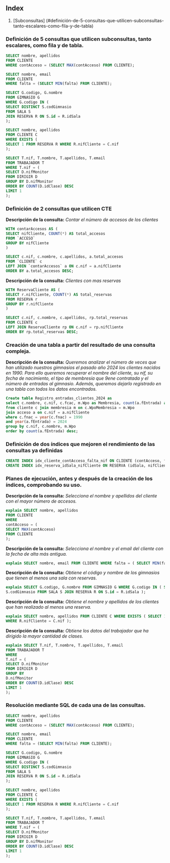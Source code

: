 ## Index  
1. [Subconsultas] (#definición-de-5-consultas-que-utilicen-subconsultas-tanto-escalares-como-fila-y-de-tabla)



### Definición de 5 consultas que utilicen subconsultas, tanto escalares, como fila y de tabla.
```sql
SELECT nombre, apellidos
FROM CLIENTE
WHERE contAcceso = (SELECT MAX(contAcceso) FROM CLIENTE);

SELECT nombre, email
FROM CLIENTE
WHERE falta = (SELECT MIN(falta) FROM CLIENTE);

SELECT G.codigo, G.nombre
FROM GIMNASIO G
WHERE G.codigo IN (
SELECT DISTINCT S.codGimnasio
FROM SALA S
JOIN RESERVA R ON S.id = R.idSala
);

SELECT nombre, apellidos
FROM CLIENTE C
WHERE EXISTS (
SELECT 1 FROM RESERVA R WHERE R.nifCliente = C.nif
);

SELECT T.nif, T.nombre, T.apellidos, T.email
FROM TRABAJADOR T
WHERE T.nif = (
SELECT D.nifMonitor
FROM DIRIGIR D
GROUP BY D.nifMonitor
ORDER BY COUNT(D.idClase) DESC
LIMIT 1
);
```  

### Definición de 2 consultas que utilicen CTE
**Descripción de la consulta:**
*Contar el número de accesos de los clientes* 
```sql
WITH contarAccesos AS (
SELECT nifCliente, COUNT(*) AS total_accesos
FROM `ACCESO`
GROUP BY nifCliente
)

SELECT c.nif, c.nombre, c.apellidos, a.total_accesos
FROM `CLIENTE` c
LEFT JOIN `contarAccesos` a ON c.nif = a.nifCliente
ORDER BY a.total_accesos DESC;
```  

**Descripción de la consulta:**
*Clientes con mas reservas*  
```sql
WITH ReservaCliente AS (
SELECT r.nifCliente, COUNT(*) AS total_reservas
FROM RESERVA r
GROUP BY r.nifCliente
)

SELECT c.nif, c.nombre, c.apellidos, rp.total_reservas
FROM CLIENTE c
LEFT JOIN ReservaCliente rp ON c.nif = rp.nifCliente
ORDER BY rp.total_reservas DESC;
```

### Creación de una tabla a partir del resultado de una consulta compleja.  
**Descripción de la consulta:**
*Queremos analizar el número de veces que han
utilizado nuestros gimnasios el pasado año 2024 los clientes nacidos en 1990.
Para ello queremos recuperar el nombre del cliente, su nif, su fecha de
nacimiento, el tipo de membresía que 9ene contratada y el número de entradas
al gimnasio. Además, queremos dejarlo registrado en una tabla con todos los
datos encontrados.*

```sql
Create table Registro_entradas_clientes_2024 as
select c.nombre, c.nif, c.fcac, m.Wpo as Membresia, count(a.fEntrada) as Entradas_gimnasio
from cliente c join membresia m on c.WpoMembresia = m.Wpo
join acceso a on c.nif = a.nifCliente
where c.fnac = year(c.fnac) = 1990
and year(a.fEntrada) = 2024
group by c.nif, c.nombre, m.Wpo
order by count(a.fEntrada) desc;
```

### Definición de dos índices que mejoren el rendimiento de las consultas ya definidas
```sql
CREATE INDEX idx_cliente_contAcceso_falta_nif ON CLIENTE (contAcceso, falta, nif);
CREATE INDEX idx_reserva_idSala_nifCliente ON RESERVA (idSala, nifCliente);
```

### Planes de ejecución, antes y después de la creación de los índices, comprobando su uso.  
**Descripción de la consulta:**
*Selecciona el nombre y apellidos del cliente con el mayor número de accesos.*
```sql
explain SELECT nombre, apellidos
FROM CLIENTE
WHERE
contAcceso = (
SELECT MAX(contAcceso)
FROM CLIENTE
);
```
**Descripción de la consulta:**
*Selecciona el nombre y el email del cliente con la fecha de alta más antigua.*
```sql
explain SELECT nombre, email FROM CLIENTE WHERE falta = ( SELECT MIN(falta) FROM CLIENTE );
```
**Descripción de la consulta:**
*Obtiene el código y nombre de los gimnasios que tienen al menos una sala con
reservas.*
```sql
explain SELECT G.codigo, G.nombre FROM GIMNASIO G WHERE G.codigo IN ( SELECT DISTINCT
S.codGimnasio FROM SALA S JOIN RESERVA R ON S.id = R.idSala );
```
**Descripción de la consulta:**
*Obtiene el nombre y apellidos de los clientes que han realizado al menos una
reserva.*
```sql
explain SELECT nombre, apellidos FROM CLIENTE C WHERE EXISTS ( SELECT 1 FROM RESERVA R
WHERE R.nifCliente = C.nif );
```
**Descripción de la consulta:**
*Obtiene los datos del trabajador que ha dirigido la mayor cantidad de clases.*
```sql
explain SELECT T.nif, T.nombre, T.apellidos, T.email
FROM TRABAJADOR T
WHERE
T.nif = (
SELECT D.nifMonitor
FROM DIRIGIR D
GROUP BY
D.nifMonitor
ORDER BY COUNT(D.idClase) DESC
LIMIT 1
);
```

### Resolución mediante SQL de cada una de las consultas.  
```sql
SELECT nombre, apellidos
FROM CLIENTE
WHERE contAcceso = (SELECT MAX(contAcceso) FROM CLIENTE);
```
```sql
SELECT nombre, email
FROM CLIENTE
WHERE falta = (SELECT MIN(falta) FROM CLIENTE);
```
```sql
SELECT G.codigo, G.nombre
FROM GIMNASIO G
WHERE G.codigo IN (
SELECT DISTINCT S.codGimnasio
FROM SALA S
JOIN RESERVA R ON S.id = R.idSala
);
```
```sql
SELECT nombre, apellidos
FROM CLIENTE C
WHERE EXISTS (
SELECT 1 FROM RESERVA R WHERE R.nifCliente = C.nif
);
```
```sql
SELECT T.nif, T.nombre, T.apellidos, T.email
FROM TRABAJADOR T
WHERE T.nif = (
SELECT D.nifMonitor
FROM DIRIGIR D
GROUP BY D.nifMonitor
ORDER BY COUNT(D.idClase) DESC
LIMIT 1
);
```
